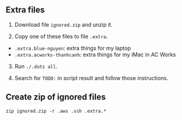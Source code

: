 ## Extra files

1. Download file `ignored.zip` and unzip it.

2. Copy one of these files to file `.extra`.

- `.extra.blue-nguyen`: extra things for my laptop
- `.extra.acworks-thanhcanh`: extra things for my iMac in AC Works

3. Run `./.dots all`.

4. Search for `TODO:` in script result and follow those instructions.

## Create zip of ignored files

```
zip ignored.zip -r .aws .ssh .extra.*
```
